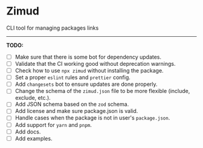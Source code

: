 # Zimud

CLI tool for managing packages links

---

**TODO:**

-   [ ] Make sure that there is some bot for dependency updates.
-   [ ] Validate that the CI working good without deprecation warnings.
-   [ ] Check how to use `npx zimud` without installing the package.
-   [ ] Set a proper `eslint` rules and `prettier` config.
-   [ ] Add `changesets` bot to ensure updates are done properly.
-   [ ] Change the schema of the `zimud.json` file to be more flexible (include, exclude, etc.).
-   [ ] Add JSON schema based on the `zod` schema.
-   [ ] Add license and make sure package.json is valid.
-   [ ] Handle cases when the package is not in user's `package.json`.
-   [ ] Add support for `yarn` and `pnpm`.
-   [ ] Add docs.
-   [ ] Add examples.
